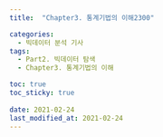 ```yaml
---
title:  "Chapter3. 통계기법의 이해2300"

categories:
  - 빅데이터 분석 기사
tags:
  - Part2. 빅데이터 탐색
  - Chapter3. 통계기법의 이해

toc: true
toc_sticky: true
 
date: 2021-02-24
last_modified_at: 2021-02-24
---
```

